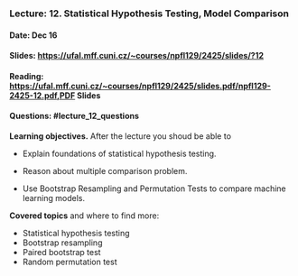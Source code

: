 ### Lecture: 12. Statistical Hypothesis Testing, Model Comparison
#### Date: Dec 16
#### Slides: https://ufal.mff.cuni.cz/~courses/npfl129/2425/slides/?12
#### Reading: https://ufal.mff.cuni.cz/~courses/npfl129/2425/slides.pdf/npfl129-2425-12.pdf,PDF Slides
#### Questions: #lecture_12_questions

**Learning objectives.** After the lecture you shoud be able to

- Explain foundations of statistical hypothesis testing.

- Reason about multiple comparison problem.

- Use Bootstrap Resampling and Permutation Tests to compare machine learning models.

**Covered topics** and where to find more:

- Statistical hypothesis testing
- Bootstrap resampling
- Paired bootstrap test
- Random permutation test
